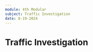 ```yaml
---
module: 4th Modular
subject: Traffic Investigation
date: 8-19-2024
---
```


# Traffic Investigation
